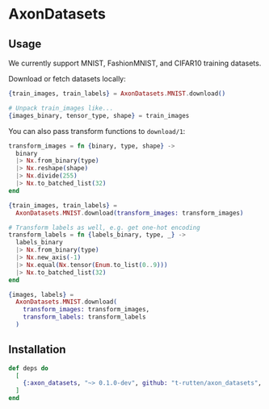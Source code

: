 # AxonDatasets

## Usage

We currently support MNIST, FashionMNIST, and CIFAR10 training datasets.

Download or fetch datasets locally:

```elixir
{train_images, train_labels} = AxonDatasets.MNIST.download()

# Unpack train_images like...
{images_binary, tensor_type, shape} = train_images
```

You can also pass transform functions to `download/1`:

```elixir
transform_images = fn {binary, type, shape} ->
  binary
  |> Nx.from_binary(type)
  |> Nx.reshape(shape)
  |> Nx.divide(255)
  |> Nx.to_batched_list(32)
end

{train_images, train_labels} =
  AxonDatasets.MNIST.download(transform_images: transform_images)

# Transform labels as well, e.g. get one-hot encoding
transform_labels = fn {labels_binary, type, _} ->
  labels_binary
  |> Nx.from_binary(type)
  |> Nx.new_axis(-1)
  |> Nx.equal(Nx.tensor(Enum.to_list(0..9)))
  |> Nx.to_batched_list(32)
end

{images, labels} =
  AxonDatasets.MNIST.download(
    transform_images: transform_images,
    transform_labels: transform_labels
  )

```

## Installation

```elixir
def deps do
  [
    {:axon_datasets, "~> 0.1.0-dev", github: "t-rutten/axon_datasets", branch: "main", override: true}
  ]
end
```
